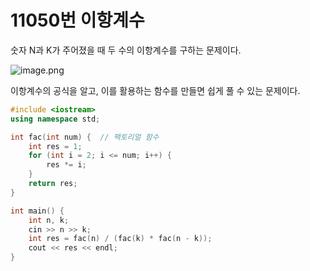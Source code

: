 # 11050번 이항계수

숫자 N과 K가 주어졌을 때 두 수의 이항계수를 구하는 문제이다.

![image.png](image.png)

이항계수의 공식을 알고, 이를 활용하는 함수를 만들면 쉽게 풀 수 있는 문제이다.

```cpp
#include <iostream>
using namespace std;

int fac(int num) {  // 팩토리얼 함수
	int res = 1;
	for (int i = 2; i <= num; i++) {
		res *= i;
	}
	return res;
}

int main() {
	int n, k;
	cin >> n >> k;
	int res = fac(n) / (fac(k) * fac(n - k));
	cout << res << endl;
}
```